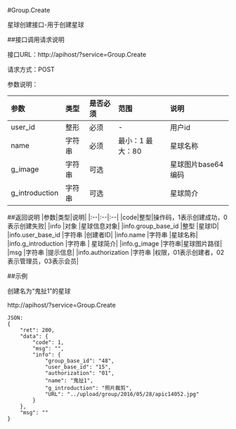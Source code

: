 #Group.Create

星球创建接口-用于创建星球

##接口调用请求说明

接口URL：http://apihost/?service=Group.Create

请求方式：POST

参数说明：

|参数|类型|是否必须|范围|说明|
|:--|:--|:--|:--|:--|
|user_id|整形|必须|-|用户id|
|name|字符串|必须|最小：1 最大：80|星球名称|
|g_image|字符串  | 可选 ||  星球图片base64编码|
|g_introduction|字符串|可选||星球简介|

##返回说明
|参数|类型|说明|
|:--|:--|:--|
|code|整型|操作码，1表示创建成功，0表示创建失败|
|info                 |对象   |星球信息对象|
|info.group_base_id   |整型   |星球ID|
|info.user_base_id    |字符串 |创建者ID|
|info.name            |字符串 |星球名称|
|info.g_introduction   |字符串  | 星球简介|
|info.g_image        |字符串|星球图片路径|
|msg                  |字符串 |提示信息|
|info.authorization   |字符串 |权限，01表示创建者，02表示管理员，03表示会员|

##示例

创建名为“鬼扯1”的星球

http://apihost/?service=Group.Create

    JSON:
    {
        "ret": 200,
        "data": {
            "code": 1,
            "msg": "",
            "info": {
                "group_base_id": "48",
                "user_base_id": "15",
                "authorization": "01",
                "name": "鬼扯1",
                "g_introduction": "照片裁剪",
                "URL": "../upload/group/2016/05/28/apic14052.jpg"
            }
        },
        "msg": ""
    }
